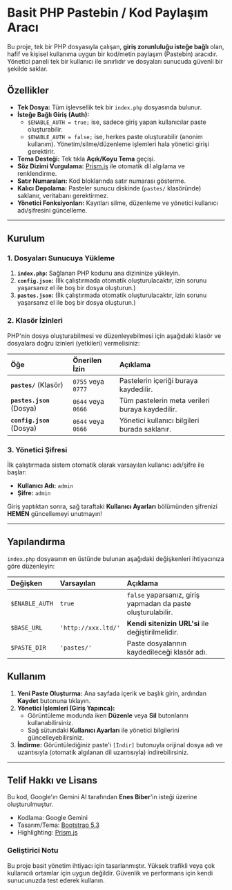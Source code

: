# Basit PHP Pastebin / Kod Paylaşım Aracı

Bu proje, tek bir PHP dosyasıyla çalışan, **giriş zorunluluğu isteğe bağlı** olan, hafif ve kişisel kullanıma uygun bir kod/metin paylaşım (Pastebin) aracıdır. Yönetici paneli tek bir kullanıcı ile sınırlıdır ve dosyaları sunucuda güvenli bir şekilde saklar.

## Özellikler

* **Tek Dosya:** Tüm işlevsellik tek bir `index.php` dosyasında bulunur.
* **İsteğe Bağlı Giriş (Auth):**
    * `$ENABLE_AUTH = true;` ise, sadece giriş yapan kullanıcılar paste oluşturabilir.
    * `$ENABLE_AUTH = false;` ise, herkes paste oluşturabilir (anonim kullanım). Yönetim/silme/düzenleme işlemleri hala yönetici girişi gerektirir.
* **Tema Desteği:** Tek tıkla **Açık/Koyu Tema** geçişi.
* **Söz Dizimi Vurgulama:** [Prism.js](https://prismjs.com/) ile otomatik dil algılama ve renklendirme.
* **Satır Numaraları:** Kod bloklarında satır numarası gösterme.
* **Kalıcı Depolama:** Pasteler sunucu diskinde (`pastes/` klasöründe) saklanır, veritabanı gerektirmez.
* **Yönetici Fonksiyonları:** Kayıtları silme, düzenleme ve yönetici kullanıcı adı/şifresini güncelleme.

---

## Kurulum

### 1. Dosyaları Sunucuya Yükleme

1.  **`index.php`:** Sağlanan PHP kodunu ana dizininize yükleyin.
2.  **`config.json`:** (İlk çalıştırmada otomatik oluşturulacaktır, izin sorunu yaşarsanız el ile boş bir dosya oluşturun.)
3.  **`pastes.json`:** (İlk çalıştırmada otomatik oluşturulacaktır, izin sorunu yaşarsanız el ile boş bir dosya oluşturun.)

### 2. Klasör İzinleri

PHP'nin dosya oluşturabilmesi ve düzenleyebilmesi için aşağıdaki klasör ve dosyalara doğru izinleri (yetkileri) vermelisiniz:

| Öğe | Önerilen İzin | Açıklama |
| :--- | :--- | :--- |
| **`pastes/`** (Klasör) | `0755` veya `0777` | Pastelerin içeriği buraya kaydedilir. |
| **`pastes.json`** (Dosya) | `0644` veya `0666` | Tüm pastelerin meta verileri buraya kaydedilir. |
| **`config.json`** (Dosya) | `0644` veya `0666` | Yönetici kullanıcı bilgileri burada saklanır. |

### 3. Yönetici Şifresi

İlk çalıştırmada sistem otomatik olarak varsayılan kullanıcı adı/şifre ile başlar:

* **Kullanıcı Adı:** `admin`
* **Şifre:** `admin`

Giriş yaptıktan sonra, sağ taraftaki **Kullanıcı Ayarları** bölümünden şifrenizi **HEMEN** güncellemeyi unutmayın!

---

## Yapılandırma

`index.php` dosyasının en üstünde bulunan aşağıdaki değişkenleri ihtiyacınıza göre düzenleyin:

| Değişken | Varsayılan | Açıklama |
| :--- | :--- | :--- |
| `$ENABLE_AUTH` | `true` | `false` yaparsanız, giriş yapmadan da paste oluşturulabilir. |
| `$BASE_URL` | `'http://xxx.ltd/'` | **Kendi sitenizin URL'si** ile değiştirilmelidir. |
| `$PASTE_DIR` | `'pastes/'` | Paste dosyalarının kaydedileceği klasör adı. |

## Kullanım

1.  **Yeni Paste Oluşturma:** Ana sayfada içerik ve başlık girin, ardından **Kaydet** butonuna tıklayın.
2.  **Yönetici İşlemleri (Giriş Yapınca):**
    * Görüntüleme modunda iken **Düzenle** veya **Sil** butonlarını kullanabilirsiniz.
    * Sağ sütundaki **Kullanıcı Ayarları** ile yönetici bilgilerini güncelleyebilirsiniz.
3.  **İndirme:** Görüntülediğiniz paste'i `[İndir]` butonuyla orijinal dosya adı ve uzantısıyla (otomatik algılanan dil uzantısıyla) indirebilirsiniz.

---

## Telif Hakkı ve Lisans

Bu kod, Google'ın Gemini AI tarafından **Enes Biber**'in isteği üzerine oluşturulmuştur.

* Kodlama: Google Gemini
* Tasarım/Tema: [Bootstrap 5.3](https://getbootstrap.com/)
* Highlighting: [Prism.js](https://prismjs.com/)

### Geliştirici Notu

Bu proje basit yönetim ihtiyacı için tasarlanmıştır. Yüksek trafikli veya çok kullanıcılı ortamlar için uygun değildir. Güvenlik ve performans için kendi sunucunuzda test ederek kullanın.
